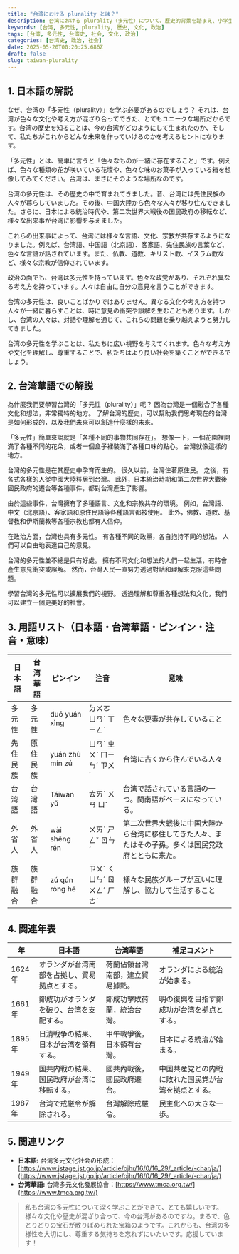 ```yaml
---
title: "台湾における plurality とは？"
description: 台湾における plurality（多元性）について、歴史的背景を踏まえ、小学生にもわかりやすく解説します。多角的な視点を養いましょう。
keywords: [台湾, 多元性, plurality, 歴史, 文化, 政治]
tags: [台湾, 多元性, 台湾史, 社会, 文化, 政治]
categories: [台湾史, 政治, 社会]
date: 2025-05-20T00:20:25.686Z
draft: false
slug: taiwan-plurality
---
```


## 1. 日本語の解説

なぜ、台湾の「多元性（plurality）」を学ぶ必要があるのでしょう？ それは、台湾が色々な文化や考え方が混ざり合ってできた、とてもユニークな場所だからです。台湾の歴史を知ることは、今の台湾がどのようにして生まれたのか、そして、私たちがこれからどんな未来を作っていけるのかを考えるヒントになります。

「多元性」とは、簡単に言うと「色々なものが一緒に存在すること」です。例えば、色々な種類の花が咲いている花壇や、色々な味のお菓子が入っている箱を想像してみてください。台湾は、まさにそのような場所なのです。

台湾の多元性は、その歴史の中で育まれてきました。昔、台湾には先住民族の人々が暮らしていました。その後、中国大陸から色々な人々が移り住んできました。さらに、日本による統治時代や、第二次世界大戦後の国民政府の移転など、様々な出来事が台湾に影響を与えました。

これらの出来事によって、台湾には様々な言語、文化、宗教が共存するようになりました。例えば、台湾語、中国語（北京語）、客家語、先住民族の言葉など、色々な言語が話されています。また、仏教、道教、キリスト教、イスラム教など、様々な宗教が信仰されています。

政治の面でも、台湾は多元性を持っています。色々な政党があり、それぞれ異なる考え方を持っています。人々は自由に自分の意見を言うことができます。

台湾の多元性は、良いことばかりではありません。異なる文化や考え方を持つ人々が一緒に暮らすことは、時に意見の衝突や誤解を生むこともあります。しかし、台湾の人々は、対話や理解を通じて、これらの問題を乗り越えようと努力してきました。

台湾の多元性を学ぶことは、私たちに広い視野を与えてくれます。色々な考え方や文化を理解し、尊重することで、私たちはより良い社会を築くことができるでしょう。

## 2. 台湾華語での解説

為什麼我們要學習台灣的「多元性（plurality）」呢？ 因為台灣是一個融合了各種文化和想法，非常獨特的地方。 了解台灣的歷史，可以幫助我們思考現在的台灣是如何形成的，以及我們未來可以創造什麼樣的未來。

「多元性」簡單來說就是「各種不同的事物共同存在」。 想像一下，一個花園裡開滿了各種不同的花朵，或者一個盒子裡裝滿了各種口味的點心。 台灣就像這樣的地方。

台灣的多元性是在其歷史中孕育而生的。 很久以前，台灣住著原住民。 之後，有各式各樣的人從中國大陸移居到台灣。 此外，日本統治時期和第二次世界大戰後國民政府的遷台等各種事件，都對台灣產生了影響。

由於這些事件，台灣擁有了多種語言、文化和宗教共存的環境。 例如，台灣語、中文（北京語）、客家語和原住民語等各種語言都被使用。 此外，佛教、道教、基督教和伊斯蘭教等各種宗教也都有人信仰。

在政治方面，台灣也具有多元性。 有各種不同的政黨，各自抱持不同的想法。 人們可以自由地表達自己的意見。

台灣的多元性並不總是只有好處。 擁有不同文化和想法的人們一起生活，有時會產生意見衝突或誤解。 然而，台灣人民一直努力透過對話和理解來克服這些問題。

學習台灣的多元性可以擴展我們的視野。 透過理解和尊重各種想法和文化，我們可以建立一個更美好的社會。

## 3. 用語リスト（日本語・台湾華語・ピンイン・注音・意味）

| 日本語     | 台湾華語   | ピンイン     | 注音        | 意味                                                                  |
| ---------- | -------- | ---------- | ----------- | -------------------------------------------------------------------- |
| 多元性     | 多元性     | duō yuán xìng | ㄉㄨㄛ ㄩㄢˊ ㄒㄧㄥˋ | 色々な要素が共存していること                                                              |
| 先住民族   | 原住民族   | yuán zhù mín zú | ㄩㄢˊ ㄓㄨˋ ㄇㄧㄣˊ ㄗㄨˊ | 台湾に古くから住んでいる人々                                                               |
| 台湾語     | 台灣語     | Táiwān yǔ   | ㄊㄞˊ ㄨㄢ ㄩˇ   | 台湾で話されている言語の一つ。閩南語がベースになっている。                                                      |
| 外省人     | 外省人     | wài shěng rén | ㄨㄞˋ ㄕㄥˇ ㄖㄣˊ   | 第二次世界大戦後に中国大陸から台湾に移住してきた人々、またはその子孫。多くは国民党政府とともに来た。 |
| 族群融合   | 族群融合   | zú qún róng hé | ㄗㄨˊ ㄑㄩㄣˊ ㄖㄨㄥˊ ㄏㄜˊ | 様々な民族グループが互いに理解し、協力して生活すること                                                      |

## 4. 関連年表

| 年    | 日本語                                                                    | 台湾華語                                                                   | 補足コメント                                                                      |
| ----- | ----------------------------------------------------------------------- | ---------------------------------------------------------------------- | -------------------------------------------------------------------------------- |
| 1624年 | オランダが台湾南部を占拠し、貿易拠点とする。                                                     | 荷蘭佔領台灣南部，建立貿易據點。                                                     | オランダによる統治が始まる。                                                              |
| 1661年 | 鄭成功がオランダを破り、台湾を支配する。                                                        | 鄭成功擊敗荷蘭，統治台灣。                                                        | 明の復興を目指す鄭成功が台湾を拠点とする。                                                         |
| 1895年 | 日清戦争の結果、日本が台湾を領有する。                                                          | 甲午戰爭後，日本領有台灣。                                                          | 日本による統治が始まる。                                                              |
| 1949年 | 国共内戦の結果、国民政府が台湾に移転する。                                                        | 國共內戰後，國民政府遷台。                                                        | 中国共産党との内戦に敗れた国民党が台湾を拠点とする。                                                     |
| 1987年 | 台湾で戒厳令が解除される。                                                              | 台灣解除戒嚴令。                                                              | 民主化への大きな一歩。                                                                |

## 5. 関連リンク

*   **日本語:** 台湾多元文化社会の形成：[https://www.jstage.jst.go.jp/article/ojhr/16/0/16_29/_article/-char/ja/](https://www.jstage.jst.go.jp/article/ojhr/16/0/16_29/_article/-char/ja/)
*   **台湾華語:** 台灣多元文化發展協會：[https://www.tmca.org.tw/](https://www.tmca.org.tw/)

> 私も台湾の多元性について深く学ぶことができて、とても嬉しいです。様々な文化や歴史が混ざり合って、今の台湾があるのですね。まるで、色とりどりの宝石が散りばめられた宝箱のようです。これからも、台湾の多様性を大切にし、尊重する気持ちを忘れずにいたいです。応援しています！